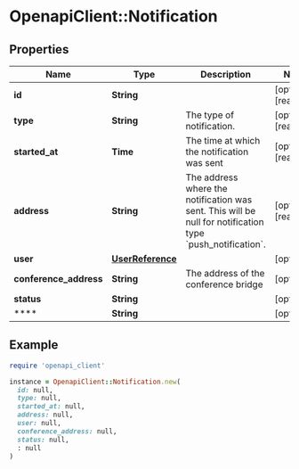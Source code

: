 # OpenapiClient::Notification

## Properties

| Name | Type | Description | Notes |
| ---- | ---- | ----------- | ----- |
| **id** | **String** |  | [optional][readonly] |
| **type** | **String** | The type of notification. | [optional][readonly] |
| **started_at** | **Time** | The time at which the notification was sent | [optional][readonly] |
| **address** | **String** | The address where the notification was sent. This will be null for notification type &#x60;push_notification&#x60;. | [optional][readonly] |
| **user** | [**UserReference**](UserReference.md) |  | [optional] |
| **conference_address** | **String** | The address of the conference bridge | [optional] |
| **status** | **String** |  | [optional] |
| **** | **String** |  | [optional] |

## Example

```ruby
require 'openapi_client'

instance = OpenapiClient::Notification.new(
  id: null,
  type: null,
  started_at: null,
  address: null,
  user: null,
  conference_address: null,
  status: null,
  : null
)
```

